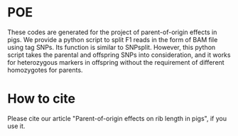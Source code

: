# POE
These codes are generated for the project of parent-of-origin effects in pigs. We provide a python script to split F1 reads in the form of BAM file using tag SNPs. Its function is similar to SNPsplit. However, this python script takes the parental and offspring SNPs into consideration, and it works for heterozygous markers in offspring without the requirement of different homozygotes for parents.
# How to cite
Please cite our article "Parent-of-origin effects on rib length in pigs", if you use it.
